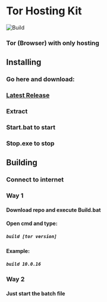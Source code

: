 # Tor Hosting Kit
![Build](https://github.com/Blue-Print-Company/Tor-Hosting-Kit/actions/workflows/Build.yml/badge.svg)
### Tor (Browser) with only hosting

## Installing
### Go here and download:
### [Latest Release](https://github.com/Blue-Print-Company/Tor-Hosting-Kit/releases/latest)
### Extract
### Start.bat to start
### Stop.exe to stop

## Building
### Connect to internet
### Way 1
#### Download repo and execute Build.bat
#### Open cmd and type:
##### ```build [tor version]```
#### Example:
##### ```build 10.0.16```
### Way 2
#### Just start the batch file
